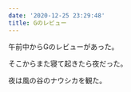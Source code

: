 ```yaml
---
date: '2020-12-25 23:29:48'
title: Gのレビュー
---
```


午前中からGのレビューがあった。

そこからまた寝て起きたら夜だった。

夜は風の谷のナウシカを観た。
